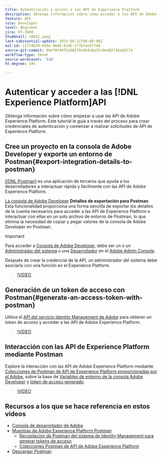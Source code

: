 ```yaml
---
title: Autenticación y acceso a las API de Experience Platform
description: Obtenga información sobre cómo acceder a las API de Adobe Experience Platform.
feature: API
role: Developer
level: Beginner
jira: KT-3688
thumbnail: 28832.jpeg
last-substantial-update: 2023-06-21T00:00:00Z
exl-id: c1774670-436e-46dd-9c9b-177bfee5f749
source-git-commit: 00ef0f40fb3d82f0c06428a35c0e402f46ab6774
workflow-type: tm+mt
source-wordcount: '334'
ht-degree: 18%

---
```


# Autenticar y acceder a las [!DNL Experience Platform]API

Obtenga información sobre cómo empezar a usar las API de Adobe Experience Platform. Este tutorial le guía a través del proceso para crear credenciales de autenticación y comenzar a realizar solicitudes de API de Experience Platform.

## Cree un proyecto en la consola de Adobe Developer y exporte un entorno de Postman{#export-integration-details-to-postman}

[[!DNL Postman]](https://www.postman.com/) es una aplicación de terceros que ayuda a los desarrolladores a interactuar rápida y fácilmente con las API de Adobe Experience Platform.

[La consola de Adobe Developer](https://developer.adobe.com/console/home) **Detalles de exportación para Postman** Esta funcionalidad proporciona una forma sencilla de exportar los detalles de la cuenta necesarios para acceder a las API de Experience Platform e interactuar con ellas en un solo archivo de entorno de Postman, lo que elimina la necesidad de copiar y pegar valores de la consola de Adobe Developer en Postman.

>[!IMPORTANT]
>
>Para acceder a [Consola de Adobe Developer](https://developer.adobe.com/console/home), debe ser un o un [Administrador del sistema](https://helpx.adobe.com/enterprise/using/admin-roles.html) o una [Desarrollador](https://helpx.adobe.com/enterprise/using/manage-developers.html#:~:text=Add%20developers%20to%20a%20single%20product%20profile&amp;text=In%20the%20Admin%20Console%2C%20navigate,in%20the%20upper%2Dright%20corner.) en el [Adobe Admin Console](https://adminconsole.adobe.com).
>
> Después de crear la credencial de la API, un administrador del sistema debe asociarla con una función en el Experience Platform.

>[!VIDEO](https://video.tv.adobe.com/v/28832/?learn=on)

## Generación de un token de acceso con Postman{#generate-an-access-token-with-postman}

Utilice el [API del servicio Identity Management de Adobe](https://github.com/adobe/experience-platform-postman-samples/tree/master/apis/ims) para obtener un token de acceso y acceder a las API de Adobe Experience Platform.

>[!VIDEO](https://video.tv.adobe.com/v/29698/?learn=on)


## Interacción con las API de Experience Platform mediante Postman

Explore la interacción con las API de Adobe Experience Platform mediante [Colecciones de Postman de API de Experience Platform proporcionadas por el Adobe](https://github.com/adobe/experience-platform-postman-samples/tree/master/apis/experience-platform), sobre la base de [Variables de entorno de la consola Adobe Developer](#export-integration-details-to-postman) y [token de acceso generado](#generate-an-access-token-with-postman).

>[!VIDEO](https://video.tv.adobe.com/v/29704/?learn=on)


## Recursos a los que se hace referencia en estos vídeos

* [Consola de desarrollador de Adobe](https://developer.adobe.com/console/home)
* [Muestras de Adobe Experience Platform Postman](https://github.com/adobe/experience-platform-postman-samples)
   * [Recopilación de Postman del sistema de Identity Management para generar tokens de acceso](https://github.com/adobe/experience-platform-postman-samples/tree/master/apis/ims)
   * [Colecciones Postman de API de Adobe Experience Platform](https://github.com/adobe/experience-platform-postman-samples/tree/master/apis/experience-platform)
* [Descargar Postman](https://www.postman.com/)
